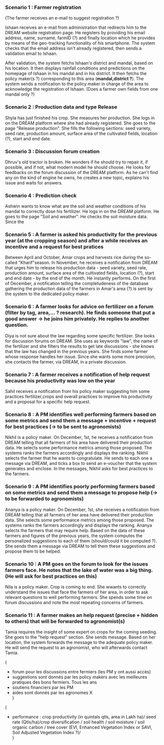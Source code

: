 ### Scenario 1 :  Farmer registration

(The farmer receives an e-mail to suggest registration ?)

Ishaan receives an e-mail from administration that redirects him to the DREAM website registration page. He registers by providing his email address, name, surname, farmID (?) and finally location which he provides by means of the geo-tracking functionality of his smartphone. The system checks that the email address isn't already registered, then sends a validation email to Ishaan. 

After validation, the system fetchs Ishaan's district and mandal, based on his location. It then displays rainfall conditions and predictions on the homepage of Ishaan in his mandal and in his district. It then fetchs the policy maker(s ?) corresponding to this area (**mandal,district ?**). The system sends a notification to the policy maker in charge of the area to acknowledge the registration of Ishaan.  (Does a farmer own fields from one mandal only ?)


### Scenario 2 : Production data and type Release
Shyla has just finished his crop. She measures her production. She logs in on the DREAM platform where she had already registered. She goes to the page "Release production". She fills the following sections: seed variety, seed rate, production amount, surface area of the cultivated fields, location (?), start and end date. 
  
### Scenario 3 : Discussion forum creation
Dhruv's old tractor is broken. He wonders if he should try to repair it, if possible, and if not, what modern model he should choose. He looks for feedbacks on the forum discussion of the DREAM platform. As he can't find any on the kind of engine he owns, he creates a new topic, explains his issue and waits for answers.

### Scenario 4 : Prediction check 
Ashwin wants to know what are the soil and weather conditions of his mandal to correctly dose his fertilizer. He logs in on the DREAM platform. He goes to the page "Soil and weather". He checks the soil moisture data. Since the

### Scenario 5 : A farmer is asked his productivity for the previous year (at the cropping season) and after a while receives an incentive and a request for best pratices
Between April and October, Amar crops and harvests rice during the so-called "Kharif"season. In November, he receives a notification from DREAM that urges him to release his production data - seed variety, seed rate, production amount, surface area of the cultivated fields, location (?), start and end date - by the end of the month. He instantly performs. On the first of December, a notification telling the completudeness of the database gathering the production data of the farmers in Amar's area (?) is sent by the system to the dedicated policy maker.

### Scenario 6 : A farmer looks for advice on fertilizer on a forum (filter by tag, area,... ? research). He finds someone that put a good answer -> he joins him privately. He replies to another question.
Diya is not sure about the law regarding some specific fertilizer. She looks for discussion forums on DREAM. She uses as keywords "law", the name of the fertilizer and she filters the results to get late discussions - she knows that the law has changed in the previous years. She finds some farmer whose response handles her issue. Since she wants some more precision, she contacts the farmer, via DREAM, in a private discussion.

### Scenario 7 : A farmer receives a notification of help request because his productivity was low on the year
Sahil receives a notification from his policy maker suggesting him some practices fertilizer,crops and overall practices to improve his productivity and a proposal for a specific help request.

### Scenario 8 : A PM identifies well performing farmers based on some metrics and send them a message + incentive + request for best practices (-> to be sent to agronomists)
Nikhil is a policy maker. On December, 1st, he receives a notification from DREAM telling that all farmers of his area have delivered their production data. He selects some performance metrics among those proposed. The systems ranks the farmers accordingly and displays the ranking. Nikhil selects the farmer that he wants to congratulate. He sends to each one a message via DREAM, and ticks a box to send an e-voucher that the system generates and enclose. In the messages, Nikhil asks for best practices to the farmers.

### Scenario 9 : A PM identifies poorly performing farmers based on some metrics and send them a message to propose help (-> to be forwarded to agronomists)
Ananya is a policy maker. On December, 1st, she receives a notification from DREAM telling that all farmers of her area have delivered their production data. She selects some performance metrics among those proposed. The systems ranks the farmers accordingly and displays the ranking. Ananya selects the farmers that may require help. Based on the data of these farmers and figures of the previous years, the system computes the personalized suggestions to each of them (should/could it be computed ?). She sends them a message via DREAM to tell them these suggestions and propose them to be helped. 

### Scenario 10 : A PM goes on the forum to look for the issues farmers face. He notes that the lake of water was a big thing. (He will ask for best practices on this)
Nila is a policy maker. Crop is coming to end. She wwants to correctly understand the issues that face the farmers of her area, in order to ask relevant questions to well performing farmers. She spends some time on forum discussions and note the most repeating concerns of farmers.

### Scenario 11 : A farmer makes an help request (precise + hidden to others) that will be forwarded to agronomist(s)
Tamia requires the insight of some expert on crops for the coming seeding. She goes to the "help request" section. She sends message. Based on her location, the system forwards the message to the adequate policy maker. He will send the request to an agronomist, who will afterwards contact  Tamia.


(
- forum pour les discussions entre fermiers (les PM y ont aussi accès)   
- suggestions sont donnés par les policy makers avec les meilleures pratiques des bons fermiers. Tous les ans    
- soutiens financiers par les PM  
- aides sont donnés par les agronomes X   
)

(
- performance : crop productivity (in quintals qtls, area in Lakh ha)/ seed rate (Qtls/ha)/crop diversification / soil health / soil moisture / soil organic carbon / tree cover (EVI, Enhanced Vegetation Index or SAVI, Soil Adjusted Vegetation Index ?)/   
)
